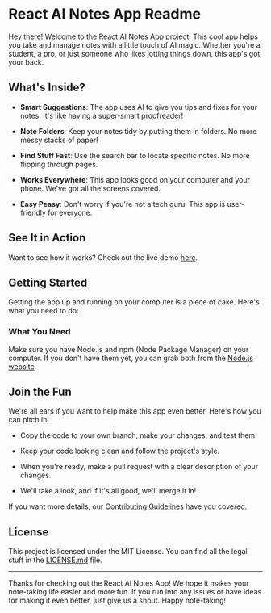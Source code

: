 # React AI Notes App Readme

Hey there! Welcome to the React AI Notes App project. This cool app helps you take and manage notes with a little touch of AI magic. Whether you're a student, a pro, or just someone who likes jotting things down, this app's got your back.

## What's Inside?

- **Smart Suggestions**: The app uses AI to give you tips and fixes for your notes. It's like having a super-smart proofreader!

- **Note Folders**: Keep your notes tidy by putting them in folders. No more messy stacks of paper!

- **Find Stuff Fast**: Use the search bar to locate specific notes. No more flipping through pages.

- **Works Everywhere**: This app looks good on your computer and your phone. We've got all the screens covered.

- **Easy Peasy**: Don't worry if you're not a tech guru. This app is user-friendly for everyone.

## See It in Action

Want to see how it works? Check out the live demo [here](https://.....com).

## Getting Started

Getting the app up and running on your computer is a piece of cake. Here's what you need to do:

### What You Need

Make sure you have Node.js and npm (Node Package Manager) on your computer. If you don't have them yet, you can grab both from the [Node.js website](https://nodejs.org/).



## Join the Fun

We're all ears if you want to help make this app even better. Here's how you can pitch in:

- Copy the code to your own branch, make your changes, and test them.

- Keep your code looking clean and follow the project's style.

- When you're ready, make a pull request with a clear description of your changes.

- We'll take a look, and if it's all good, we'll merge it in!

If you want more details, our [Contributing Guidelines](CONTRIBUTING.md) have you covered.

## License

This project is licensed under the MIT License. You can find all the legal stuff in the [LICENSE.md](LICENSE.md) file.

---

Thanks for checking out the React AI Notes App! We hope it makes your note-taking life easier and more fun. If you run into any issues or have ideas for making it even better, just give us a shout. Happy note-taking!

